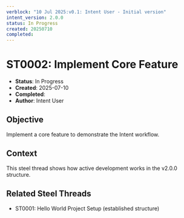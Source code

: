 ```yaml
---
verblock: "10 Jul 2025:v0.1: Intent User - Initial version"
intent_version: 2.0.0
status: In Progress
created: 20250710
completed: 
---
```

# ST0002: Implement Core Feature

- **Status**: In Progress
- **Created**: 2025-07-10
- **Completed**: 
- **Author**: Intent User

## Objective

Implement a core feature to demonstrate the Intent workflow.

## Context

This steel thread shows how active development works in the v2.0.0 structure.

## Related Steel Threads

- ST0001: Hello World Project Setup (established structure)
